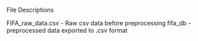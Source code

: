 File Descriptions

FIFA_raw_data.csv - Raw csv data before preprocessing
fifa_db - preprocessed data exported to .csv format
